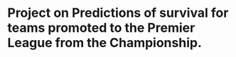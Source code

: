 # Project on Predictions of survival for teams promoted to the Premier League from the Championship.
